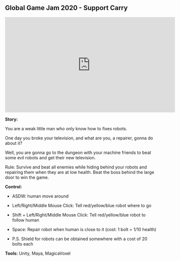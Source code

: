 ## Global Game Jam 2020 - Support Carry

<iframe width="560" height="315" src="https://www.youtube.com/embed/NjFKhXDXc1c" frameborder="0" allow="accelerometer; autoplay; encrypted-media; gyroscope; picture-in-picture" allowfullscreen></iframe>

<br>

**Story:**

You are a weak little man who only know how to fixes robots.

One day you broke your television, and what are you, a repairer, gonna do about it?

Well, you are gonna go to the dungeon with your machine friends to beat some evil robots and get their new television.

Rule: Survive and beat all enemies while hiding behind your robots and repairing them when they are at low health. Beat the boss behind the large door to win the game.

**Control:**
- ASDW: human move around
- Left/Right/Middle Mouse Click: Tell red/yellow/blue robot where to go
- Shift + Left/Right/Middle Mouse Click: Tell red/yellow/blue robot to follow human
- Space: Repair robot when human is close to it (cost: 1 bolt = 1/10 health)

- P.S. Shield for robots can be obtained somewhere with a cost of 20 bolts each

**Tools:** Unity, Maya, MagicaVoxel

